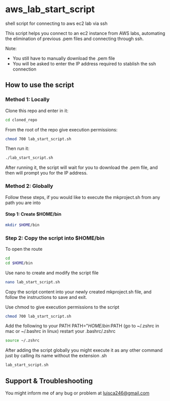 # aws_lab_start_script
shell script for connecting to aws ec2 lab via ssh

This script helps you connect to an ec2 instance from AWS labs, automating the elimination of previous .pem files and connecting through ssh.

Note: 
- You still have to manually download the .pem file
- You will be asked to enter the IP address required to stablish the ssh connection
               
## How to use the script

### Method 1: Locally

Clone this repo and enter in it:

```sh
cd cloned_repo
```

From the root of the repo give execution permissions:

```sh
chmod 700 lab_start_script.sh
```

Then run it:
```sh
./lab_start_script.sh
```

After running it, the script will wait for you to download the .pem file, and then will prompt you for the IP address.

### Method 2: Globally

Follow these steps, if you would like to execute the mkproject.sh from any path you are into

#### Step 1: Create $HOME/bin

```sh
mkdir $HOME/bin
````

### Step 2: Copy the script into $HOME/bin

To open the route
```sh
cd
cd $HOME/bin
````

Use nano to create and modify the script file
```sh
nano lab_start_script.sh
````

Copy the script content into your newly created mkproject.sh file, and follow the instructions to save and exit.

Use chmod to give execution permissions to the script
```sh
chmod 700 lab_start_script.sh
```

Add the following to your PATH PATH="$HOME/bin:$PATH (go to ~/.zshrc in mac or ~/.bashrc in linux)
restart your .bashrc/.zshrc
```sh
source ~/.zshrc
```

After adding the script globally you might execute it as any other command just by calling its name without the extension .sh

```sh
lab_start_script.sh
```

## Support & Troubleshooting

You might inform me of any bug or problem at luisca246@gmail.com
